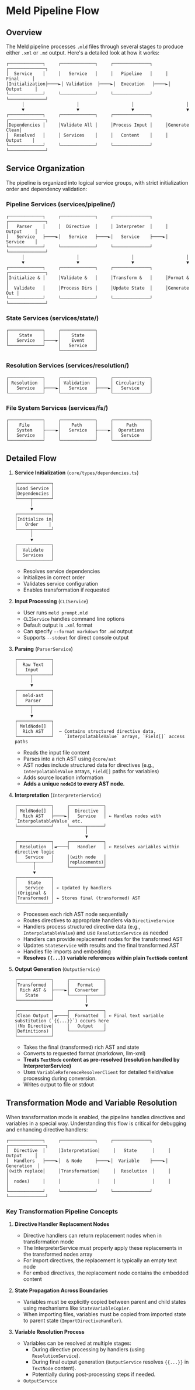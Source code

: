 # Meld Pipeline Flow

## Overview

The Meld pipeline processes `.mld` files through several stages to produce either `.xml` or `.md` output. Here's a detailed look at how it works:

```ascii
┌─────────────┐     ┌─────────────┐     ┌──────────────┐     ┌──────────────┐
│  Service    │     │   Service   │     │   Pipeline   │     │    Final     │
│Initialization├────►│ Validation  ├────►│  Execution   ├────►│   Output     │
└─────────────┘     └─────────────┘     └──────────────┘     └──────────────┘
      │                    │                    │                    │
      ▼                    ▼                    ▼                    ▼
┌─────────────┐     ┌─────────────┐     ┌──────────────┐     ┌──────────────┐
│Dependencies │     │Validate All │     │Process Input │     │Generate Clean│
│  Resolved   │     │ Services    │     │   Content    │     │   Output    │
└─────────────┘     └─────────────┘     └──────────────┘     └──────────────┘
```

## Service Organization

The pipeline is organized into logical service groups, with strict initialization order and dependency validation:

### Pipeline Services (services/pipeline/)
```ascii
┌─────────────┐     ┌─────────────┐     ┌──────────────┐     ┌──────────────┐
│   Parser    │     │  Directive  │     │ Interpreter  │     │   Output     │
│   Service   ├────►│   Service   ├────►│   Service    ├────►│   Service    │
└─────────────┘     └─────────────┘     └──────────────┘     └──────────────┘
      │                    │                    │                    │
      ▼                    ▼                    ▼                    ▼
┌─────────────┐     ┌─────────────┐     ┌──────────────┐     ┌──────────────┐
│Initialize & │     │Validate &   │     │Transform &   │     │Format &     │
│  Validate   │     │Process Dirs │     │Update State  │     │Generate Out │
└─────────────┘     └─────────────┘     └──────────────┘     └──────────────┘
```

### State Services (services/state/)
```ascii
┌─────────────┐     ┌─────────────┐
│    State    │     │    State    │
│   Service   ├────►│    Event    │
└─────────────┘     │   Service   │
                    └─────────────┘
```

### Resolution Services (services/resolution/)
```ascii
┌─────────────┐     ┌─────────────┐     ┌──────────────┐
│ Resolution  │     │ Validation  │     │ Circularity  │
│   Service   ├────►│   Service   ├────►│   Service    │
└─────────────┘     └─────────────┘     └──────────────┘
```

### File System Services (services/fs/)
```ascii
┌─────────────┐     ┌─────────────┐     ┌──────────────┐
│    File     │     │    Path     │     │     Path     │
│   System    ├────►│   Service   ├────►│  Operations  │
│   Service   │     │             │     │   Service    │
└─────────────┘     └─────────────┘     └──────────────┘
```

## Detailed Flow

1. **Service Initialization** (`core/types/dependencies.ts`)
   ```ascii
   ┌─────────────┐
   │Load Service │
   │Dependencies │
   └─────┬───────┘
         │
         ▼
   ┌─────────────┐
   │Initialize in│
   │   Order    │
   └─────┬───────┘
         │
         ▼
   ┌─────────────┐
   │  Validate   │
   │  Services   │
   └─────────────┘
   ```
   - Resolves service dependencies
   - Initializes in correct order
   - Validates service configuration
   - Enables transformation if requested

2. **Input Processing** (`CLIService`)
   - User runs `meld prompt.mld`
   - `CLIService` handles command line options
   - Default output is `.xml` format
   - Can specify `--format markdown` for `.md` output
   - Supports `--stdout` for direct console output

3. **Parsing** (`ParserService`)
   ```ascii
   ┌─────────────┐
   │  Raw Text   │
   │   Input     │
   └─────┬───────┘
         │
         ▼
   ┌─────────────┐
   │  meld-ast   │
   │   Parser    │
   └─────┬───────┘
         │
         ▼
   ┌─────────────┐
   │ MeldNode[]  │
   │  Rich AST   │  ← Contains structured directive data,
   └─────────────┘    `InterpolatableValue` arrays, `Field[]` access paths
   ```
   - Reads the input file content
   - Parses into a rich AST using `@core/ast`
   - AST nodes include structured data for directives (e.g., `InterpolatableValue` arrays, `Field[]` paths for variables)
   - Adds source location information
   - **Adds a unique `nodeId` to every AST node.**

4. **Interpretation** (`InterpreterService`)
   ```ascii
   ┌─────────────┐     ┌─────────────┐
   │ MeldNode[]  │     │  Directive  │
   │  Rich AST   ├────►│   Service   │ ← Handles nodes with `InterpolatableValue` etc.
   └─────────────┘     └──────┬──────┘
                              │
                              ▼
   ┌─────────────┐     ┌─────────────┐
   │ Resolution  │◄────┤   Handler   │ ← Resolves variables within directive logic
   │   Service   │     │(with node   │
   └──────┬──────┘     │replacements)│
          │            └─────────────┘
          ▼
   ┌─────────────┐
   │    State    │
   │   Service   │ ← Updated by handlers
   │(Original &  │
   │Transformed) │ ← Stores final (transformed) AST
   └─────────────┘
   ```
   - Processes each rich AST node sequentially
   - Routes directives to appropriate handlers via `DirectiveService`
   - Handlers process structured directive data (e.g., `InterpolatableValue`) and use `ResolutionService` as needed
   - Handlers can provide replacement nodes for the transformed AST
   - Updates `StateService` with results and the final transformed AST
   - Handles file imports and embedding
   - **Resolves `{{...}}` variable references within plain `TextNode` content**

5. **Output Generation** (`OutputService`)
   ```ascii
   ┌─────────────┐     ┌─────────────┐
   │Transformed  │     │   Format    │
   │ Rich AST &  ├────►│  Converter  │
   │   State     │     └──────┬──────┘
   └─────────────┘            │
                              ▼
   ┌─────────────┐     ┌─────────────┐
   │Clean Output │◄────┤  Formatted  │ ← Final text variable substitution (`{{...}}`) occurs here
   │(No Directive│     │   Output    │
   │Definitions) │     └─────────────┘
   └─────────────┘
   ```
   - Takes the final (transformed) rich AST and state
   - Converts to requested format (markdown, llm-xml)
   - **Treats `TextNode` content as pre-resolved (resolution handled by InterpreterService)**
   - Uses `VariableReferenceResolverClient` for detailed field/value processing during conversion.
   - Writes output to file or stdout

## Transformation Mode and Variable Resolution

When transformation mode is enabled, the pipeline handles directives and variables in a special way. Understanding this flow is critical for debugging and enhancing directive handlers:

```ascii
┌─────────────┐     ┌─────────────┐     ┌──────────────┐     ┌──────────────┐
│  Directive  │     │Interpretation│     │   State      │     │   Output     │
│  Handlers   ├────►│  & Node     ├────►│  Variable    ├────►│  Generation  │
│(with replace│     │Transformation│     │  Resolution  │     │              │
│  nodes)     │     │              │     │              │     │              │
└─────────────┘     └─────────────┘     └──────────────┘     └──────────────┘
```

### Key Transformation Pipeline Concepts

1. **Directive Handler Replacement Nodes**
   - Directive handlers can return replacement nodes when in transformation mode
   - The InterpreterService must properly apply these replacements in the transformed nodes array
   - For import directives, the replacement is typically an empty text node
   - For embed directives, the replacement node contains the embedded content

2. **State Propagation Across Boundaries**
   - Variables must be explicitly copied between parent and child states using mechanisms like `StateVariableCopier`.
   - When importing files, variables must be copied from imported state to parent state (`ImportDirectiveHandler`).

3. **Variable Resolution Process**
   - Variables can be resolved at multiple stages:
     - During directive processing by handlers (using `ResolutionService`).
     - During final output generation (`OutputService` resolves `{{...}}` in `TextNode` content).
     - Potentially during post-processing steps if needed.
   - `OutputService`